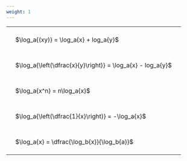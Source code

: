 ```yaml
---
weight: 1
---
```


<style type="text/css">
#T_69a03 th.col_heading {
  text-align: left;
  font-size: 1em;
}
#T_69a03 td {
  text-align: left;
  font-size: 1em;
  padding: 1.5em;
}
</style>
<table id="T_69a03">
  <thead>
  </thead>
  <tbody>
    <tr>
      <td id="T_69a03_row0_col0" class="data row0 col0" >$\log_a{(xy)} = \log_a{x} + log_a{y}$</td>
    </tr>
    <tr>
      <td id="T_69a03_row1_col0" class="data row1 col0" >$\log_a{\left(\dfrac{x}{y}\right)} = \log_a{x} - log_a{y}$</td>
    </tr>
    <tr>
      <td id="T_69a03_row2_col0" class="data row2 col0" >$\log_a{x^n} = n\log_a{x}$</td>
    </tr>
    <tr>
      <td id="T_69a03_row3_col0" class="data row3 col0" >$\log_a{\left(\dfrac{1}{x}\right)} = -\log_a{x}$</td>
    </tr>
    <tr>
      <td id="T_69a03_row4_col0" class="data row4 col0" >$\log_a{x} = \dfrac{\log_b{x}}{\log_b{a}}$</td>
    </tr>
  </tbody>
</table>

